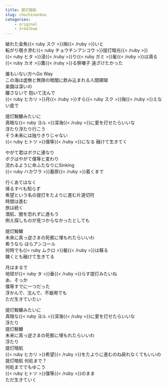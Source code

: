 ```yaml
---
title: 提灯暗航
slug: chochinankou 
categories:
    - original
    - 3rdalbum
---
```


破れた金魚{{< ruby スク >}}掬{{< /ruby >}}いと  
転がり覗き滲む{{< ruby チョウチンアンコウ >}}提灯暗光{{< /ruby >}}  
{{< ruby ヒタ >}}浸{{< /ruby >}}り{{< ruby ガミ >}}髪{{< /ruby >}}は滴る  
{{< ruby カオ >}}薫{{< /ruby >}}る祭囃子 遠ざけたかった  

誰もいない方へGo Way  
この海は虚無と無限の暗闇に飲み込まれる人間珊瑚  
楽園は深いの  
離さないで 抱いて沈んで  
{{< ruby ヒカリ >}}月{{< /ruby >}}すら{{< ruby スク >}}掬{{< /ruby >}}えない底で  

提灯鮟鱇みたいに  
真暗な{{< ruby ヨル >}}深海{{< /ruby >}}に愛を灯せたらいいな  
浮たり浮たり行こう  
そう未来には独りきりじゃない  
{{< ruby ヒトツ >}}僕等{{< /ruby >}}になる 融けて生きてく  

やがて君はボクに連なり  
ボクはやがて僕等と変わり  
流れるように命ふたなりにSinking  
{{< ruby ハカワラ >}}墓原{{< /ruby >}}着くまで  

行くあてはなく  
帰るすべも知らず  
希望という名の提灯をたよりに進む片道切符  
時間は進む  
旅は続く  
潜航、闇を恐れずに進もう  
例え探しものが見つからなかったとしても  

提灯鮟鱇  
未来に真っ逆さまの死骸に埋もれたらいいわ  
希うなら ほらアンコール  
何時でも{{< ruby ムクロ >}}躯{{< /ruby >}}は蘇る  
醜くとも融けて生きてる  

月はまるで  
地球が{{< ruby タ >}}垂{{< /ruby >}}らす提灯みたいね  
あ、そっか  
僕等すでに一つだった  
浮かんで、沈んで、不器用でも  
ただ生きていたい  

提灯鮟鱇みたいに  
真暗な{{< ruby ヨル >}}深海{{< /ruby >}}に愛を灯せたらいいな  
浮たり  
提灯鮟鱇  
未来に真っ逆さまの死骸に埋もれたらいいわ  
浮たり  
提灯暗航  
{{< ruby ヒカリ >}}希望{{< /ruby >}}をたよりに進むのね戻れなくてもいいの  
提灯暗航 何処まで？  
何処まででもゆこう  
{{< ruby ヒトツ >}}僕等{{< /ruby >}}のまま  
ただ生きていく  